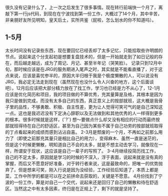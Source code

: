很久没有记录什么了，上一次之后发生了很多事情。现在转行前端快一个月了，离敲下第一行js代码，到现在在宁波找到第一份工作，大概过了14个月，其中辛苦，非亲朋好友所见明知，皇天后土，实所共鉴（屁啦，怎么划水的你不知道吗）。
## 1-5月
太长时间没有记录些东西，现在要回忆已经丢却了太多记忆，只能拾取些许明朗的节点。说起来这个分支起初是想要复盘技术的，但是一开始就走到了如日记般的存在，而后越走越远，成为了周记、月记、甚至半年记（哭笑脸）。
记录只到12月中旬，那时候应该是在JRG的服务期进入尾声之时，其实就是不能看直播了，对于这点来说，应该是喜忧参半的，原因大半归根于我是个极度懒散的人，可以说没有JRG，我必定无法走到现在（虽然现在也没什么令人兴奋的地方，这个后面谈吧）。12月后应该把大部分精力放在了找工作，学习也已经是力不从心了，12-1月应该是优化简历和项目，我的项目做的不算优秀，充其量算是及格，其根本是因为我只是做到完成，而没有太多自己的东西，真正意义上的按部就班，这大概是我骨子里的品性，不够勇敢、积极、自主性差，更为让人觉得可笑可气的是自己深知这一点。这也是我迟迟没有下定决心辞职以及无法做到和其他优秀的人一样得到更多的根本。很多时候就是这样，(ˇ?ˇ) 想～要做点什么却又没有相应的行动而最终按部就班得待在自己的舒适区，甚至为自己因为某些不属于自己功劳的按部就班取得的丁点看起来的成绩而感到沾沾自喜。
2-3月是颓废的一个月，不再如之前那么用力了（即使之前那充其量只是相比自己的用力），变得麻木、虽然一直是迷茫的，但是这个时候更懒散，明知道自己不会的太多，就是不想主动去学习，就像现在一样，所谓安于现状，这应该是自己一辈子的写照了。
3-4月继续投简历找工作，自己的不足太多，原因就是学习的时候的不深入，浮于表面，说起来就是没有真的掌握，而后又不愿意好好准备，对于转行者来说，这是最致命的，把唯一的优势抛弃了。但是想来可笑，刚入行说是因为没经验，工作经验后知道了，本质上都是菜，工作中所学的都是可以在之前拼命去获取的，关键是不愿意。
4月份找到了宁波的一份工作，算是对自己一个交代，说起来还是回归了自己的懒散和待在舒适区。当然这之中有太多因素，终归是在正规上了，剩下的就是坚持了。

